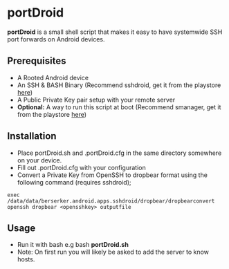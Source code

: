 portDroid
======
**portDroid** is a small shell script that makes it easy to have systemwide SSH port forwards on Android devices.

## Prerequisites

- A Rooted Android device
- An SSH & BASH Binary (Recommend sshdroid, get it from the playstore [here](https://play.google.com/store/apps/details?id=berserker.android.apps.sshdroid))
- A Public Private Key pair setup with your remote server
- **Optional:** A way to run this script at boot (Recommend smanager, get it from the playstore [here](https://play.google.com/store/apps/details?id=os.tools.scriptmanager))

## Installation

- Place portDroid.sh and .portDroid.cfg in the same directory somewhere on your device.
- Fill out .portDroid.cfg with your configuration
- Convert a Private Key from OpenSSH to dropbear format using the following command (requires sshdroid);
````
exec  /data/data/berserker.android.apps.sshdroid/dropbear/dropbearconvert openssh dropbear <opensshkey> outputfile
````

## Usage

- Run it with bash e.g bash **portDroid.sh**
- Note: On first run you will likely be asked to add the server to know hosts.